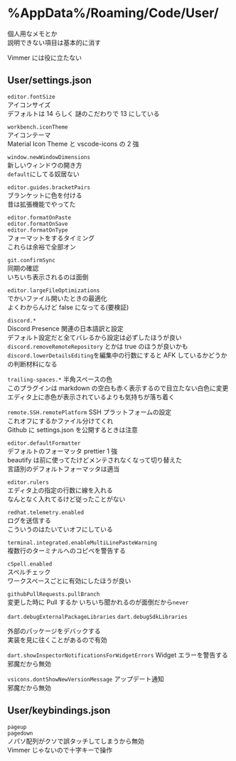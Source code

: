 # %AppData%/Roaming/Code/User/

個人用なメモとか  
説明できない項目は基本的に消す

Vimmer には役に立たない

## User/settings.json

`editor.fontSize`  
アイコンサイズ  
デフォルトは 14 らしく 謎のこだわりで 13 にしている

`workbench.iconTheme`  
アイコンテーマ  
Material Icon Theme と vscode-icons の 2 強

`window.newWindowDimensions`  
新しいウィンドウの開き方  
`default`にしてる奴居ない

`editor.guides.bracketPairs`  
ブランケットに色を付ける  
昔は拡張機能でやってた

`editor.formatOnPaste`  
`editor.formatOnSave`  
`editor.formatOnType`  
フォーマットをするタイミング  
これらは余裕で全部オン

`git.confirmSync`  
同期の確認  
いちいち表示されるのは面倒

`editor.largeFileOptimizations`  
でかいファイル開いたときの最適化  
よくわからんけど false になってる(要検証)

`discord.*`  
Discord Presence 関連の日本語訳と設定  
デフォルト設定だと全てバレるから設定は必ずしたほうが良い  
`discord.removeRemoteRepository` とかは true のほうが良いかも  
`discord.lowerDetailsEditing`を編集中の行数にすると AFK しているかどうかの判断材料になる

`trailing-spaces.*`
半角スペースの色  
このプラグインは markdown の空白も赤く表示するので目立たない白色に変更  
エディタ上に赤色が表示されているよりも気持ちが落ち着く

`remote.SSH.remotePlatform`
SSH プラットフォームの設定  
これオフにするかファイル分けてくれ  
Github に settings.json を公開するときは注意

`editor.defaultFormatter`  
デフォルトのフォーマッタ
prettier 1 強  
beautify は前に使ってたけどメンテされなくなって切り替えた  
言語別のデフォルトフォーマッタは適当

`editor.rulers`  
エディタ上の指定の行数に線を入れる  
なんとなく入れてるけど従ったことがない

`redhat.telemetry.enabled`  
ログを送信する  
こういうのはたいていオフにしている

`terminal.integrated.enableMultiLinePasteWarning`  
複数行のターミナルへのコピペを警告する

`cSpell.enabled`  
スペルチェック  
ワークスペースごとに有効にしたほうが良い

`githubPullRequests.pullBranch`  
変更した時に Pull するか
いちいち聞かれるのが面倒だから`never`

`dart.debugExternalPackageLibraries`
`dart.debugSdkLibraries`

外部のパッケージをデバックする  
実装を見に往くことがあるので有効

`dart.showInspectorNotificationsForWidgetErrors`
Widget エラーを警告する  
邪魔だから無効

`vsicons.dontShowNewVersionMessage`
アップデート通知  
邪魔だから無効

## User/keybindings.json

`pageup`  
`pagedown`  
ノパソ配列がクソで誤タッチしてしまうから無効  
Vimmer じゃないので十字キーで操作
